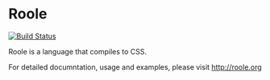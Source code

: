 Roole
=====

[![Build Status](https://travis-ci.org/curvedmark/roole.png)](https://travis-ci.org/curvedmark/roole)

Roole is a language that compiles to CSS.

For detailed documntation, usage and examples, please visit
http://roole.org